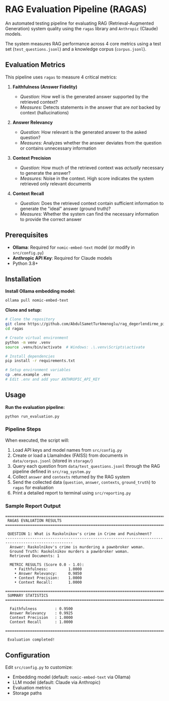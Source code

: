 # RAG Evaluation Pipeline (RAGAS)

An automated testing pipeline for evaluating RAG (Retrieval-Augmented Generation) system quality using the `ragas` library and `Anthropic` (Claude) models.

The system measures RAG performance across 4 core metrics using a test set (`test_questions.jsonl`) and a knowledge corpus (`corpus.jsonl`).

##  Evaluation Metrics

This pipeline uses `ragas` to measure 4 critical metrics:

1. **Faithfulness (Answer Fidelity)**
   - *Question:* How well is the generated answer supported by the retrieved context?
   - *Measures:* Detects statements in the answer that are *not* backed by context (hallucinations)

2. **Answer Relevancy**
   - *Question:* How relevant is the generated answer to the asked question?
   - *Measures:* Analyzes whether the answer deviates from the question or contains unnecessary information

3. **Context Precision**
   - *Question:* How much of the retrieved context was *actually* necessary to generate the answer?
   - *Measures:* Noise in the context. High score indicates the system retrieved only relevant documents

4. **Context Recall**
   - *Question:* Does the retrieved context contain sufficient information to generate the "ideal" answer (ground truth)?
   - *Measures:* Whether the system can find the necessary information to provide the correct answer

##  Prerequisites

- **Ollama**: Required for `nomic-embed-text` model (or modify in `src/config.py`)
- **Anthropic API Key**: Required for Claude models
- Python 3.8+

##  Installation

**Install Ollama embedding model:**
```bash
ollama pull nomic-embed-text
```

**Clone and setup:**
```bash
# Clone the repository
git clone https://github.com/AbdulSametTurkmenoglu/rag_degerlendirme_pipeline.git
cd ragas

# Create virtual environment
python -m venv .venv
source .venv/bin/activate  # Windows: .\.venv\Scripts\activate

# Install dependencies
pip install -r requirements.txt

# Setup environment variables
cp .env.example .env
# Edit .env and add your ANTHROPIC_API_KEY
```

##  Usage

**Run the evaluation pipeline:**
```bash
python run_evaluation.py
```

### Pipeline Steps

When executed, the script will:

1. Load API keys and model names from `src/config.py`
2. Create or load a LlamaIndex (FAISS) from documents in `data/corpus.jsonl` (stored in `storage/`)
3. Query each question from `data/test_questions.jsonl` through the RAG pipeline defined in `src/rag_system.py`
4. Collect `answer` and `contexts` returned by the RAG system
5. Send the collected data (`question`, `answer`, `contexts`, `ground_truth`) to `ragas` for evaluation
6. Print a detailed report to terminal using `src/reporting.py`

### Sample Report Output
```
====================================================================================================
 RAGAS EVALUATION RESULTS
====================================================================================================

 QUESTION 1: What is Raskolnikov's crime in Crime and Punishment?
----------------------------------------------------------------------------------------------------
  Answer: Raskolnikov's crime is murdering a pawnbroker woman.
  Ground Truth: Raskolnikov murders a pawnbroker woman.
  Retrieved Documents: 1

  METRIC RESULTS (Score 0.0 - 1.0):
    • Faithfulness:         1.0000
    • Answer Relevancy:     0.9850
    • Context Precision:    1.0000
    • Context Recall:       1.0000

====================================================================================================
 SUMMARY STATISTICS
====================================================================================================

  Faithfulness        : 0.9500
  Answer Relevancy    : 0.9925
  Context Precision   : 1.0000
  Context Recall      : 1.0000

====================================================================================================

 Evaluation completed!
```


##  Configuration

Edit `src/config.py` to customize:
- Embedding model (default: `nomic-embed-text` via Ollama)
- LLM model (default: Claude via Anthropic)
- Evaluation metrics
- Storage paths

